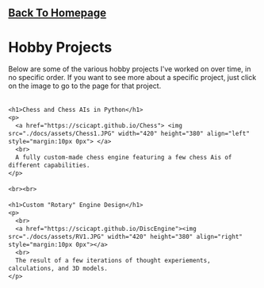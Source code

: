 <html>
<body>

  <h2>
    <a href="https://scicapt.github.io/"> Back To Homepage </a>
  </h2>
  
  <div>
    <h1>Hobby Projects</h1>
    <p>
      Below are some of the various hobby projects I've worked on over time, in no specific order. If you want to see more about a specific project, just click on the image to go to the page for that project.
      <br><br>
    </p>
    
    <h1>Chess and Chess AIs in Python</h1>
    <p>
      <a href="https://scicapt.github.io/Chess"> <img src="./docs/assets/Chess1.JPG" width="420" height="380" align="left" style="margin:10px 0px"> </a>
      <br>
      A fully custom-made chess engine featuring a few chess Ais of different capabilities.
    </p>
    
    <br><br>
    
    <h1>Custom "Rotary" Engine Design</h1>
    <p>
      <br>
      <a href="https://scicapt.github.io/DiscEngine"><img src="./docs/assets/RV1.JPG" width="420" height="380" align="right" style="margin:10px 0px"></a>
      <br>
      The result of a few iterations of thought experiements, calculations, and 3D models.
    </p>

